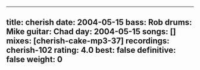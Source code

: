 
---
title: cherish
date: 2004-05-15
bass:	Rob
drums:	Mike
guitar:	Chad
day: 2004-05-15
songs: []
mixes: [cherish-cake-mp3-37]
recordings: cherish-102
rating: 4.0
best: false
definitive: false
weight: 0
---
